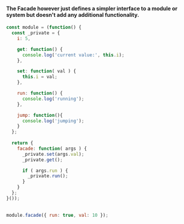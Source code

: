 #### The Facade however just defines a simpler interface to a module or system but doesn't add any additional functionality.

```js
const module = (function() {
  const _private = {
    i: 5,

    get: function() {
      console.log('current value:', this.i);
    },

    set: function( val ) {
      this.i = val;
    },

    run: function() {
      console.log('running');
    },

    jump: function(){
      console.log('jumping');
    }
  };
 
  return {
    facade: function( args ) {
      _private.set(args.val);
      _private.get();

      if ( args.run ) {
        _private.run();
      }
    }
  };
}());
 
 
module.facade({ run: true, val: 10 });
```
